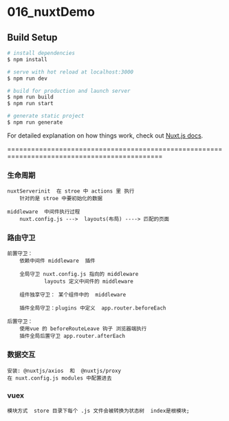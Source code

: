 # 016_nuxtDemo

## Build Setup

```bash
# install dependencies
$ npm install

# serve with hot reload at localhost:3000
$ npm run dev

# build for production and launch server
$ npm run build
$ npm run start

# generate static project
$ npm run generate
```

For detailed explanation on how things work, check out [Nuxt.js docs](https://nuxtjs.org).

=============================================================================================

### 生命周期
    nuxtServerinit  在 stroe 中 actions 里 执行
        针对的是 stroe 中要初始化的数据

    middleware  中间件执行过程
        nuxt.config.js --->  layouts(布局) ----> 匹配的页面


### 路由守卫
    前置守卫：
        依赖中间件 middleware  插件

        全局守卫 nuxt.config.js 指向的 middleware
                layouts 定义中间件的 middleware

        组件独享守卫： 某个组件中的  middleware

        插件全局守卫：plugins 中定义  app.router.beforeEach

    后置守卫：
        使用vue 的 beforeRouteLeave 钩子 浏览器端执行
        插件全局后置守卫 app.router.afterEach

### 数据交互
    安装: @nuxtjs/axios  和  @nuxtjs/proxy
    在 nuxt.config.js modules 中配置进去


### vuex
    模块方式  store 目录下每个 .js 文件会被转换为状态树  index是根模块;
